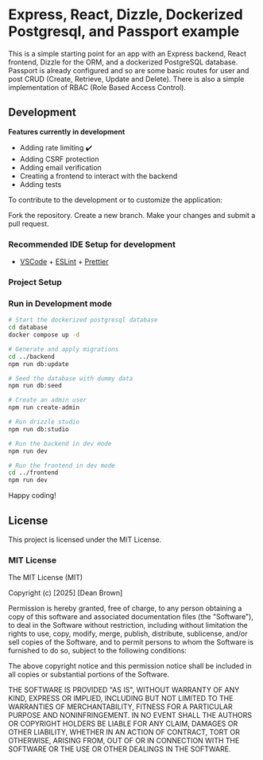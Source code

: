 # Express, React, Dizzle, Dockerized Postgresql, and Passport example

This is a simple starting point for an app with an Express backend, React frontend, Dizzle for the ORM, and a dockerized PostgreSQL database. Passport is already configured and so are some basic routes for user and post CRUD (Create, Retrieve, Update and Delete). There is also a simple implementation of RBAC (Role Based Access Control).

## Development

**Features currently in development**
- Adding rate limiting ✔️
- Adding CSRF protection
- Adding email verification
- Creating a frontend to interact with the backend
- Adding tests

To contribute to the development or to customize the application:

Fork the repository.
Create a new branch.
Make your changes and submit a pull request.

### Recommended IDE Setup for development

- [VSCode](https://code.visualstudio.com/) + [ESLint](https://marketplace.visualstudio.com/items?itemName=dbaeumer.vscode-eslint) + [Prettier](https://marketplace.visualstudio.com/items?itemName=esbenp.prettier-vscode)

### Project Setup

### Run in Development mode

```bash
# Start the dockerized postgresql database
cd database
docker compose up -d

# Generate and apply migrations
cd ../backend
npm run db:update

# Seed the database with dummy data
npm run db:seed

# Create an admin user
npm run create-admin

# Run drizzle studio
npm run db:studio

# Run the backend in dev mode
npm run dev

# Run the frontend in dev mode
cd ../frontend
npm run dev
```

Happy coding!

## License

This project is licensed under the MIT License.

### MIT License

The MIT License (MIT)

Copyright (c) [2025] [Dean Brown]

Permission is hereby granted, free of charge, to any person obtaining a copy
of this software and associated documentation files (the "Software"), to deal
in the Software without restriction, including without limitation the rights
to use, copy, modify, merge, publish, distribute, sublicense, and/or sell
copies of the Software, and to permit persons to whom the Software is
furnished to do so, subject to the following conditions:

The above copyright notice and this permission notice shall be included in all
copies or substantial portions of the Software.

THE SOFTWARE IS PROVIDED "AS IS", WITHOUT WARRANTY OF ANY KIND, EXPRESS OR
IMPLIED, INCLUDING BUT NOT LIMITED TO THE WARRANTIES OF MERCHANTABILITY,
FITNESS FOR A PARTICULAR PURPOSE AND NONINFRINGEMENT. IN NO EVENT SHALL THE
AUTHORS OR COPYRIGHT HOLDERS BE LIABLE FOR ANY CLAIM, DAMAGES OR OTHER
LIABILITY, WHETHER IN AN ACTION OF CONTRACT, TORT OR OTHERWISE, ARISING FROM,
OUT OF OR IN CONNECTION WITH THE SOFTWARE OR THE USE OR OTHER DEALINGS IN THE
SOFTWARE.





